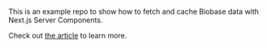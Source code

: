 This is an example repo to show how to fetch and cache Biobase data with Next.js Server Components.

Check out [the article](https://biobase.com/blog/fetching-and-caching-biobase-data-in-next-js-server-components) to learn more.
